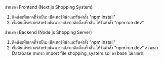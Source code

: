 ส่วนของ Frontend (Next.js Shopping System)  
 1.  ติดตั้งแพ็กเกจที่จำเป็น: เปิดเทอร์มินัลและรันคำสั่ง "npm install"
 2.  เริ่มต้นเซิร์ฟเวอร์สำหรับพัฒนา: หลังจากติดตั้งเสร็จสิ้น ให้รันคำสั่ง "npm run dev"

ส่วนของ Backend (Node.js Shopping Server)  
 1.  ติดตั้งแพ็กเกจที่จำเป็น: เปิดเทอร์มินัลและรันคำสั่ง "npm install"
 2.  เริ่มต้นเซิร์ฟเวอร์สำหรับพัฒนา: หลังจากติดตั้งเสร็จสิ้น ให้รันคำสั่ง "npm run dev"
ส่วนของ Database สามารถ import file shopping_system.sql ลง base ได้เลยครับ 